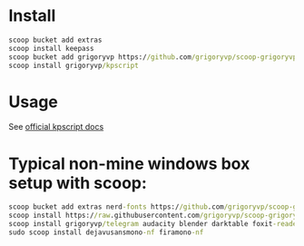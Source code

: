 # Install

```bat
scoop bucket add extras
scoop install keepass
scoop bucket add grigoryvp https://github.com/grigoryvp/scoop-grigoryvp.git
scoop install grigoryvp/kpscript
```

# Usage

See [official kpscript docs](https://keepass.info/help/v2_dev/scr_index.html)

# Typical non-mine windows box setup with scoop:

```bat
scoop bucket add extras nerd-fonts https://github.com/grigoryvp/scoop-grigoryvp.git
scoop install https://raw.githubusercontent.com/grigoryvp/scoop-grigoryvp/master/7zip.json git vcredist2015 vcredist2019 
scoop install grigoryvp/telegram audacity blender darktable foxit-reader freecad inkscape gimp googlechrome keepassxc obs-studio openshot perfgraph picotorrent pwsh sudo teamviewer tor-browser tray-monitor vlc vnote vscode windows-terminal
sudo scoop install dejavusansmono-nf firamono-nf
```
